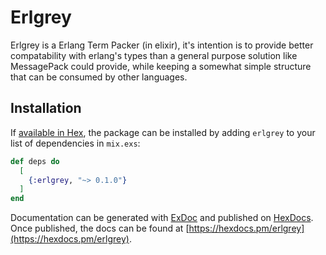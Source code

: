 # Erlgrey

Erlgrey is a Erlang Term Packer (in elixir), it's intention is to provide better compatability with erlang's types than a general purpose solution like MessagePack could provide, while keeping a somewhat simple structure that can be consumed by other languages.

## Installation

If [available in Hex](https://hex.pm/docs/publish), the package can be installed
by adding `erlgrey` to your list of dependencies in `mix.exs`:

```elixir
def deps do
  [
    {:erlgrey, "~> 0.1.0"}
  ]
end
```

Documentation can be generated with [ExDoc](https://github.com/elixir-lang/ex_doc)
and published on [HexDocs](https://hexdocs.pm). Once published, the docs can
be found at [https://hexdocs.pm/erlgrey](https://hexdocs.pm/erlgrey).

